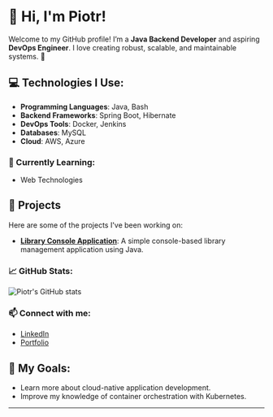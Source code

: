 # 👋 Hi, I'm Piotr!

Welcome to my GitHub profile! I’m a **Java Backend Developer** and aspiring **DevOps Engineer**. I love creating robust, scalable, and maintainable systems. 🚀

## 💻 Technologies I Use:
- **Programming Languages**: Java, Bash
- **Backend Frameworks**: Spring Boot, Hibernate
- **DevOps Tools**: Docker, Jenkins
- **Databases**: MySQL
- **Cloud**: AWS, Azure

### 🌱 Currently Learning:
- Web Technologies

## 🔧 Projects
Here are some of the projects I've been working on:
- [**Library Console Application**](https://github.com/wuPiotrek/library): A simple console-based library management application using Java.

### 📈 GitHub Stats:
![Piotr's GitHub stats](https://github-readme-stats.vercel.app/api?username=wuPiotrek&show_icons=true&theme=radical)

### 📫 Connect with me:
- [LinkedIn](https://www.linkedin.com/in/your-profile)
- [Portfolio](https://your-portfolio.com)

## 🎯 My Goals:
- Learn more about cloud-native application development.
- Improve my knowledge of container orchestration with Kubernetes.

---
